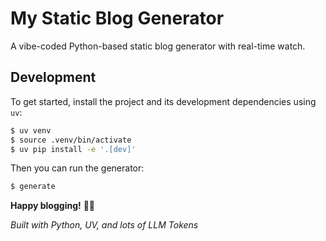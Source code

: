 # My Static Blog Generator

A vibe-coded Python-based static blog generator with real-time watch.

## Development

To get started, install the project and its development dependencies using `uv`:

```bash
$ uv venv
$ source .venv/bin/activate
$ uv pip install -e '.[dev]'
```

Then you can run the generator:
```bash
$ generate
```

**Happy blogging!** 🚀✨

*Built with Python, UV, and lots of LLM Tokens* 